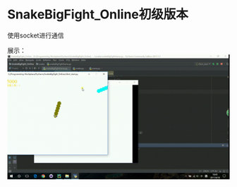 # SnakeBigFight_Online初级版本
使用socket进行通信

展示：
![1.gif](https://github.com/SurpriseH/python_projects/blob/master/SnakeBigFight_Online/readme_img/1.gif)
